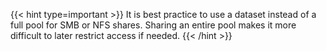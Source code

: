 &NewLine;

{{< hint type=important >}}
It is best practice to use a dataset instead of a full pool for SMB or NFS shares.
Sharing an entire pool makes it more difficult to later restrict access if needed.
{{< /hint >}}
